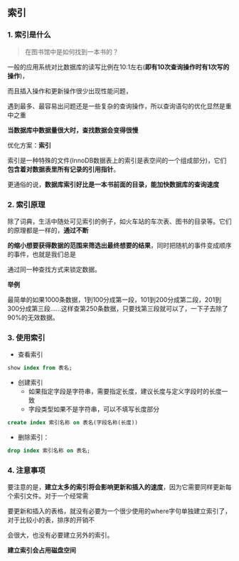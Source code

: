 ## 索引

### 1. 索引是什么



> 在图书馆中是如何找到一本书的？

一般的应用系统对比数据库的读写比例在10:1左右(**即有10次查询操作时有1次写的操作**)，

而且插入操作和更新操作很少出现性能问题，

遇到最多、最容易出问题还是一些复杂的查询操作，所以查询语句的优化显然是重中之重

**当数据库中数据量很大时，查找数据会变得很慢**

优化方案：**索引**

索引是一种特殊的文件(InnoDB数据表上的索引是表空间的一个组成部分)，它们**包含着对数据表里所有记录的引用指针**。

更通俗的说，**数据库索引好比是一本书前面的目录，能加快数据库的查询速度**



### 2. 索引原理

除了词典，生活中随处可见索引的例子，如火车站的车次表、图书的目录等。它们的原理都是一样的，**通过不断**

**的缩小想要获得数据的范围来筛选出最终想要的结果**，同时把随机的事件变成顺序的事件，也就是我们总是

通过同一种查找方式来锁定数据。

**举例**

最简单的如果1000条数据，1到100分成第一段，101到200分成第二段，201到300分成第三段……这样查第250条数据，只要找第三段就可以了，一下子去除了90%的无效数据。

### 3. 使用索引

- 查看索引

```sql
show index from 表名;
```

- 创建索引
  - 如果指定字段是字符串，需要指定长度，建议长度与定义字段时的长度一致
  - 字段类型如果不是字符串，可以不填写长度部分

```sql
create index 索引名称 on 表名(字段名称(长度))
```

- 删除索引：

```sql
drop index 索引名称 on 表名;
```

### 4. 注意事项

要注意的是，**建立太多的索引将会影响更新和插入的速度**，因为它需要同样更新每个索引文件。对于一个经常需

要更新和插入的表格，就没有必要为一个很少使用的where字句单独建立索引了，对于比较小的表，排序的开销不

会很大，也没有必要建立另外的索引。

**建立索引会占用磁盘空间**

